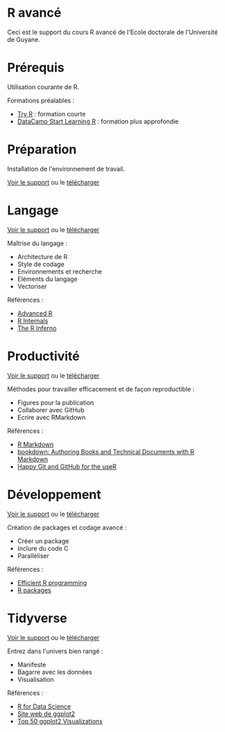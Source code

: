 # R avancé

Ceci est le support du cours R avancé de l'Ecole doctorale de l'Université de Guyane.

# Prérequis

Utilisation courante de R.

Formations préalables :
- [Try R](http://tryr.codeschool.com/) : formation courte
- [DataCamp Start Learning R](https://www.datacamp.com/onboarding/learn?from=home&technology=r) : formation plus approfondie


# Préparation

Installation de l'environnement de travail.

[Voir le support](https://EricMarcon.github.io/Cours-R-avance/Preparation.html) ou le [télécharger](https://EricMarcon.github.io/Cours-R-avance/Preparation.pdf)


# Langage

[Voir le support](https://EricMarcon.github.io/Cours-R-avance/Langage.html) ou le [télécharger](https://EricMarcon.github.io/Cours-R-avance/Langage.pdf)

Maîtrise du langage :
- Architecture de R
- Style de codage
- Environnements et recherche
- Eléments du langage
- Vectoriser


Références :
- [Advanced R](http://adv-r.had.co.nz/OO-essentials.html)
- [R Internals](http://colinfay.me/r-internals/)
- [The R Inferno](https://www.burns-stat.com/pages/Tutor/R_inferno.pdf)



# Productivité

[Voir le support](https://EricMarcon.github.io/Cours-R-avance/Productivite.html) ou le [télécharger](https://EricMarcon.github.io/Cours-R-avance/Productivite.pdf)

Méthodes pour travailler efficacement et de façon reproductible :
- Figures pour la publication
- Collaborer avec GitHub
- Ecrire avec RMarkdown

Références :
- [R Markdown](https://rmarkdown.rstudio.com/)
- [bookdown: Authoring Books and Technical Documents with R Markdown](https://bookdown.org/yihui/bookdown/)
- [Happy Git and GitHub for the useR](http://happygitwithr.com/)



# Développement

[Voir le support](https://EricMarcon.github.io/Cours-R-avance/Package.html) ou le [télécharger](https://EricMarcon.github.io/Cours-R-avance/Package.pdf)

Création de packages et codage avancé :
- Créer un package
- Inclure du code C
- Paralléliser

Références :
- [Efficient R programming](https://csgillespie.github.io/efficientR/)
- [R packages](http://r-pkgs.had.co.nz/)



# Tidyverse

[Voir le support](https://EricMarcon.github.io/Cours-R-avance/Tidyverse.html) ou le [télécharger](https://EricMarcon.github.io/Cours-R-avance/Tidyverse.pdf)

Entrez dans l'univers bien rangé :
- Manifeste
- Bagarre avec les données
- Visualisation

Références :
- [R for Data Science](http://r4ds.had.co.nz/)
- [Site web de ggplot2](http://ggplot2.tidyverse.org/)
- [Top 50 ggplot2 Visualizations](http://r-statistics.co/Top50-Ggplot2-Visualizations-MasterList-R-Code.html)
